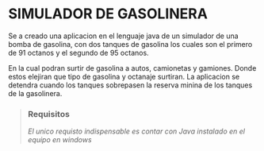 # SIMULADOR DE GASOLINERA 
Se a creado una aplicacion en el lenguaje java de un simulador de una bomba de gasolina, con dos tanques de gasolina los cuales son el primero de 91 octanos y el segundo de 95 octanos. 

En la cual podran surtir de gasolina a autos, camionetas y gamiones. Donde estos elejiran que tipo de gasolina y octanaje surtiran. La aplicacion se detendra cuando los tanques sobrepasen la reserva minina de los tanques de la gasolinera.

> ### Requisitos
> *El unico requisto indispensable es contar con Java instalado en el equipo en windows*

